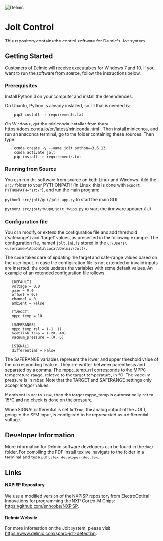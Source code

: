 ![Delmic](./src/jolt/gui/img/delmic_logo.png  "Delmic")
# Jolt Control
This repository contains the control software for Delmic's Jolt system.

## Getting Started
Customers of Delmic will receive executables for Windows 7 and 10.
If you want to run the software from source, follow the instructions below.

### Prerequisites
Install Python 3 on your computer and install the dependencies.

On Ubuntu, Python is already installed, so all that is needed is:

        pip3 install -r requirements.txt

On Windows, get the miniconda installer from there: https://docs.conda.io/en/latest/miniconda.html .
Then install miniconda, and run an anaconda terminal, go to the folder containing these sources. Then type:

        conda create -y --name jolt python==3.6.13
        conda activate jolt
        pip install -r requirements.txt

### Running from Source
You can run the software from source on both Linux and Windows.
Add the `src/` folder to your PYTHONPATH (in Linux, this is done with `export PYTHONPATH="src/"`), and run the main program:

`python3 src/jolt/gui/jolt_app.py` to start the main GUI

`python3 src/jolt/fwupd/jolt_fwupd.py` to start the firmware updater GUI

### Configuration file
You can modify or extend the configuration file and add threshold ('saferange') and 'target' values, as presented in the following example.
The configuration file, named `jolt.ini`, is stored in the `C:\Users\<username>\AppData\Local\Delmic\Jolt\`.

The code takes care of updating the target and safe-range values based on the user input. In case the configuration file is not extended
or invalid inputs are inserted, the code updates the variables with some default values. An example of an extended configuration file follows.

```
   [DEFAULT]
   voltage = 0.0
   gain = 0.0
   offset = 0.0
   channel = R
   ambient = False

   [TARGET]
   mppc_temp = 10

   [SAFERANGE]
   mppc_temp_rel = (-1, 1)
   heatsink_temp = (-20, 40)
   vacuum_pressure = (0, 5)

   [SIGNAL]
   differential = False
```

The SAFERANGE variables represent the lower and upper threshold value of the
corresponding feature. They are written between parenthesis and separated by a comma.
The mppc_temp_rel corresponds to the MPPC temperature range, relative to the target
temperature, in °C. The vaccum pressure is in mbar. Note that the TARGET and
SAFERANGE settings only accept *integer* values.

If ambient is set to `True`, then the target mppc_temp is automatically set to
15°C and no check is done on the pressure.

When SIGNAL/differential is set to `True`, the analog output of the JOLT,
going to the SEM input, is configured to be represented as a differential voltage.

## Developer Information
More information for Delmic software developers can be found in the `doc/` folder.
For compiling the PDF install texlive, navigate to the folder in a terminal and type `pdflatex developer-doc.tex`.

## Links
#### NXPISP Repository
We use a modified version of the NXPISP repository from ElectroOptical Innovations for programming the NXP Cortex-M Chips:
https://github.com/snhobbs/NXPISP.

#### Delmic Website
For more information on the Jolt system, please visit https://www.delmic.com/sparc-jolt-detection.


